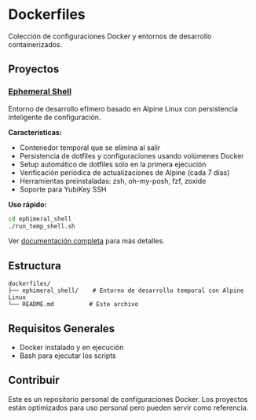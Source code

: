 # Dockerfiles

Colección de configuraciones Docker y entornos de desarrollo containerizados.

## Proyectos

### [Ephemeral Shell](./ephimeral_shell)

Entorno de desarrollo efímero basado en Alpine Linux con persistencia inteligente de configuración.

**Características:**
- Contenedor temporal que se elimina al salir
- Persistencia de dotfiles y configuraciones usando volúmenes Docker
- Setup automático de dotfiles solo en la primera ejecución
- Verificación periódica de actualizaciones de Alpine (cada 7 días)
- Herramientas preinstaladas: zsh, oh-my-posh, fzf, zoxide
- Soporte para YubiKey SSH

**Uso rápido:**
```bash
cd ephimeral_shell
./run_temp_shell.sh
```

Ver [documentación completa](./ephimeral_shell/README.md) para más detalles.

## Estructura

```
dockerfiles/
├── ephimeral_shell/    # Entorno de desarrollo temporal con Alpine Linux
└── README.md          # Este archivo
```

## Requisitos Generales

- Docker instalado y en ejecución
- Bash para ejecutar los scripts

## Contribuir

Este es un repositorio personal de configuraciones Docker. Los proyectos están optimizados para uso personal pero pueden servir como referencia.
